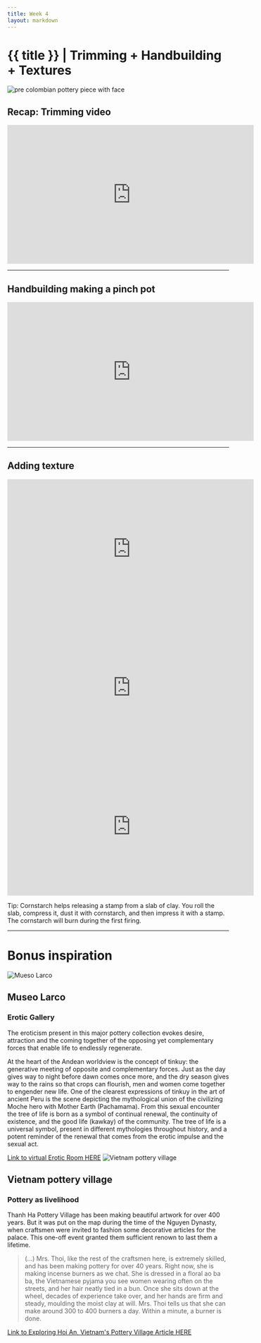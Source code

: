 ```yaml
---
title: Week 4
layout: markdown
---
```


<h1 class = "mt-20 font-light">{{ title }} | Trimming + Handbuilding + Textures </h1>



<!-- This page is authored in markdown at `src/{{ title|lower|replace(" ", "-") }}.md` -->
<!-- <iframe width="560" height="315" src="https://www.youtube.com/embed/pQ5BR3ckCMY" title="YouTube video player" frameborder="0" allow="accelerometer; autoplay; clipboard-write; encrypted-media; gyroscope; picture-in-picture" allowfullscreen></iframe> -->

<div class="grid gap-4">
  <div>
    <img src="https://assets.catawiki.nl/assets/2017/3/7/a/5/4/a54b16a2-036f-11e7-8dba-36b824229b2b.jpg"  class="w-screen h-fit"  alt="pre colombian pottery piece with face">
  </div>
</div>


  ## Recap: Trimming video

  <div class="aspect-w-16 aspect-h-9 ">
    <iframe width="560" height="315" src="https://www.youtube.com/embed/7TJSr2w8Ubs?start=183" title="YouTube video player" frameborder="0" allow="accelerometer; autoplay; clipboard-write; encrypted-media; gyroscope; picture-in-picture" allowfullscreen></iframe>
  </div> 

---


## Handbuilding making a pinch pot


<div class="aspect-w-16 aspect-h-9 ">

  <iframe width="560" height="315" src="https://www.youtube.com/embed/yJTNmOYfVoI" title="YouTube video player" frameborder="0" allow="accelerometer; autoplay; clipboard-write; encrypted-media; gyroscope; picture-in-picture" allowfullscreen></iframe>
  </div>

---
  ## Adding texture  

  
 
  <div class="grid md:grid-cols-2 gap-4">
  <div class="aspect-w-16 aspect-h-9 ">
     <iframe width="560" height="315" src="https://www.youtube.com/embed/Jk_q9xxPVts" title="YouTube video player" frameborder="0" allow="accelerometer; autoplay; clipboard-write; encrypted-media; gyroscope; picture-in-picture" allowfullscreen></iframe>

  </div>
   <div class="aspect-w-16 aspect-h-9 ">
     <iframe width="560" height="315" src="https://www.youtube.com/embed/bXxhRyOv7Kk?start=62" title="YouTube video player" frameborder="0" allow="accelerometer; autoplay; clipboard-write; encrypted-media; gyroscope; picture-in-picture" allowfullscreen></iframe></iframe>
  </div>
     <div class="aspect-w-16 aspect-h-9 ">
    <iframe width="560" height="315" src="https://www.youtube.com/embed/tdJQU-vWOpQ?start=62" title="YouTube video player" frameborder="0" allow="accelerometer; autoplay; clipboard-write; encrypted-media; gyroscope; picture-in-picture" allowfullscreen></iframe>
    </div>

  Tip: Cornstarch helps releasing a stamp from a slab of clay. You roll the slab, compress it, dust it with cornstarch, and then impress it with a stamp. The cornstarch will burn during the first firing. 

  </div>
  
  ---
  # Bonus inspiration

   <img loading="lazy" src="https://www.museolarco.org/wp-content/uploads/2017/05/UnionSexualBIG.jpg"  class="w-screen h-fit"  alt="Mueso Larco">

  ## Museo Larco
  ### Erotic Gallery
The eroticism present in this major pottery collection evokes desire, attraction and the coming together of the opposing yet complementary forces that enable life to endlessly regenerate.

At the heart of the Andean worldview is the concept of tinkuy: the generative meeting of opposite and complementary forces. Just as the day gives way to night before dawn comes once more, and the dry season gives way to the rains so that crops can flourish, men and women come together to engender new life.
One of the clearest expressions of tinkuy in the art of ancient Peru is the scene depicting the mythological union of the civilizing Moche hero with Mother Earth (Pachamama). From this sexual encounter the tree of life is born as a symbol of continual renewal, the continuity of existence, and the good life (kawkay) of the community. The tree of life is a universal symbol, present in different mythologies throughout history, and a potent reminder of the renewal that comes from the erotic impulse and the sexual act.


<a href="https://www.museolarco.org/en/exhibition/erotic-room/" class="hover:bg-orange-300 hover:underline cursor-pointer" target="_blank">
Link to virtual Erotic Room HERE</a>


<img loading="lazy" src="https://img.theculturetrip.com/1440x/smart/wp-content/uploads/2017/10/sctp0050-pham-vietnam-hoian-potteryvillage-4170.jpg"  class="w-screen h-fit"  alt="Vietnam pottery village">

## Vietnam pottery village

###  Pottery as livelihood

Thanh Ha Pottery Village has been making beautiful artwork for over 400 years. But it was put on the map during the time of the Nguyen Dynasty, when craftsmen were invited to fashion some decorative articles for the palace. This one-off event granted them sufficient renown to last them a lifetime.

> (...) Mrs. Thoi, like the rest of the craftsmen here, is extremely skilled, and has been making pottery for over 40 years. Right now, she is making incense burners as we chat. She is dressed in a floral ao ba ba, the Vietnamese pyjama you see women wearing often on the streets, and her hair neatly tied in a bun. Once she sits down at the wheel, decades of experience take over, and her hands are firm and steady, moulding the moist clay at will. Mrs. Thoi tells us that she can make around 300 to 400 burners a day. Within a minute, a burner is done.


<a href="https://theculturetrip.com/asia/vietnam/articles/exploring-hoi-an-vietnams-pottery-village/" class="hover:bg-orange-300 hover:underline cursor-pointer" target="_blank">
Link to Exploring Hoi An, Vietnam's Pottery Village Article HERE</a>


